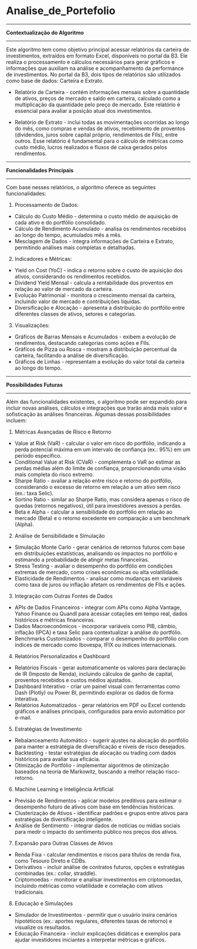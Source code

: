# Analise_de_Portefolio
 
_____________
**Contextualização do Algoritmo**

_____________
Este algoritmo tem como objetivo principal acessar relatórios da carteira de investimentos, extraídos em formato Excel, disponíveis no portal da B3. Ele realiza o processamento e cálculos necessários para gerar gráficos e informações que auxiliam na análise e acompanhamento da performance de investimentos. No portal da B3, dois tipos de relatórios são utilizados como base de dados: Carteira e Extrato.

* Relatório de Carteira - contém informações mensais sobre a quantidade de ativos, preços de mercado e saldo em carteira, calculado como a multiplicação da quantidade pelo preço de mercado. Este relatório é essencial para avaliar a posição atual dos investimentos.

* Relatório de Extrato - inclui todas as movimentações ocorridas ao longo do mês, como compras e vendas de ativos, recebimento de proventos (dividendos, juros sobre capital próprio, rendimentos de FIIs), entre outros. Esse relatório é fundamental para o cálculo de métricas como custo médio, lucros realizados e fluxos de caixa gerados pelos rendimentos.

_____________
**Funcionalidades Principais**

_____________

Com base nesses relatórios, o algoritmo oferece as seguintes funcionalidades:

1) Processamento de Dados:
* Cálculo do Custo Médio - determina o custo médio de aquisição de cada ativo e do portfólio consolidado.
* Cálculo de Rendimento Acumulado - analisa os rendimentos recebidos ao longo do tempo, acumulados mês a mês.
* Mesclagem de Dados - integra informações de Carteira e Extrato, permitindo análises mais completas e detalhadas.

2) Indicadores e Métricas:
* Yield on Cost (YoC) - indica o retorno sobre o custo de aquisição dos ativos, considerando os rendimentos recebidos.
* Dividend Yield Mensal - calcula a rentabilidade dos proventos em relação ao valor de mercado da carteira.
* Evolução Patrimonial - monitora o crescimento mensal da carteira, incluindo valor de mercado e contribuições líquidas.
* Diversificação e Alocação - apresenta a distribuição do portfólio entre diferentes classes de ativos, setores e categorias.

3) Visualizações:
* Gráficos de Barras Mensais e Acumulados - exibem a evolução de rendimentos, destacando categorias como ações e FIIs.
* Gráficos de Pizza ou Rosca - mostram a distribuição percentual da carteira, facilitando a análise de diversificação.
* Gráficos de Linhas - representam a evolução do valor total da carteira ao longo do tempo.

_____________
**Possibilidades Futuras**

_____________
Além das funcionalidades existentes, o algoritmo pode ser expandido para incluir novas análises, cálculos e integrações que trarão ainda mais valor e sofisticação às análises financeiras. Algumas dessas possibilidades incluem:

1) Métricas Avançadas de Risco e Retorno
* Value at Risk (VaR) - calcular o valor em risco do portfólio, indicando a perda potencial máxima em um intervalo de confiança (ex.: 95%) em um período específico.
* Conditional Value at Risk (CVaR) - complementa o VaR ao estimar as perdas médias além do limite de confiança, proporcionando uma visão mais completa do risco extremo.
* Sharpe Ratio - avaliar a relação entre risco e retorno do portfólio, considerando o excesso de retorno em relação a um ativo sem risco (ex.: taxa Selic).
* Sortino Ratio - similar ao Sharpe Ratio, mas considera apenas o risco de quedas (retornos negativos), útil para investidores avessos a perdas.
* Beta e Alpha - calcular a sensibilidade do portfólio em relação ao mercado (Beta) e o retorno excedente em comparação a um benchmark (Alpha).

2. Análise de Sensibilidade e Simulação
* Simulação Monte Carlo - gerar cenários de retornos futuros com base em distribuições estatísticas, analisando os impactos no portfólio e estimando a probabilidade de atingir metas financeiras.
* Stress Testing - avaliar o desempenho do portfólio em condições extremas de mercado, como crises econômicas ou alta volatilidade.
* Elasticidade de Rendimentos - analisar como mudanças em variáveis como taxa de juros ou inflação afetam os rendimentos de FIIs e ações.

3. Integração com Outras Fontes de Dados
* APIs de Dados Financeiros - integrar com APIs como Alpha Vantage, Yahoo Finance ou Quandl para acessar cotações em tempo real, dados históricos e métricas financeiras.
* Dados Macroeconômicos - incorporar variáveis como PIB, câmbio, inflação (IPCA) e taxa Selic para contextualizar a análise do portfólio.
* Benchmarks Customizados - comparar o desempenho do portfólio com índices de mercado como Ibovespa, IFIX ou índices internacionais.

4. Relatórios Personalizados e Dashboard
* Relatórios Fiscais - gerar automaticamente os valores para declaração de IR (Imposto de Renda), incluindo cálculos de ganho de capital, proventos recebidos e custos médios ajustados.
* Dashboard Interativo - criar um painel visual com ferramentas como Dash (Plotly) ou Power BI, permitindo explorar os dados de forma interativa.
* Relatórios Automatizados - gerar relatórios em PDF ou Excel contendo gráficos e análises principais, configurados para envio automático por e-mail.

5. Estratégias de Investimento
* Rebalanceamento Automático - sugerir ajustes na alocação do portfólio para manter a estratégia de diversificação e níveis de risco desejados.
* Backtesting - testar estratégias de alocação ou trading com dados históricos para avaliar sua eficácia.
* Otimização de Portfólio - implementar algoritmos de otimização baseados na teoria de Markowitz, buscando a melhor relação risco-retorno.

6. Machine Learning e Inteligência Artificial
* Previsão de Rendimentos - aplicar modelos preditivos para estimar o desempenho futuro de ativos com base em tendências históricas.
* Clusterização de Ativos - identificar padrões e grupos entre ativos para estratégias de diversificação inteligente.
* Análise de Sentimento - integrar dados de notícias ou mídias sociais para medir o impacto do sentimento público nos preços dos ativos.

7. Expansão para Outras Classes de Ativos
* Renda Fixa - calcular rendimentos e riscos para títulos de renda fixa, como Tesouro Direto e CDBs.
* Derivativos - incluir análise de contratos futuros, opções e estratégias combinadas (ex.: collar, straddle).
* Criptomoedas - monitorar e analisar investimentos em criptomoedas, incluindo métricas como volatilidade e correlação com ativos tradicionais.

8. Educação e Simulações
* Simulador de Investimentos - permitir que o usuário insira cenários hipotéticos (ex.: aportes regulares, diferentes taxas de retorno) e visualize os resultados.
* Educação Financeira - incluir explicações didáticas e exemplos para ajudar investidores iniciantes a interpretar métricas e gráficos.
